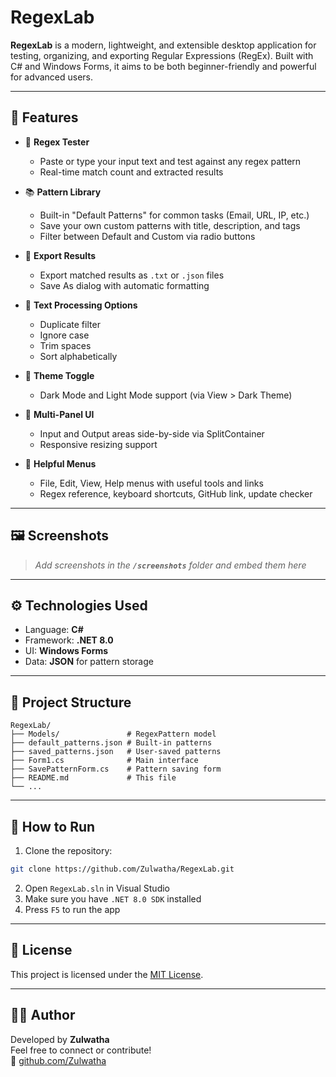 # RegexLab

**RegexLab** is a modern, lightweight, and extensible desktop application for testing, organizing, and exporting Regular Expressions (RegEx). Built with C# and Windows Forms, it aims to be both beginner-friendly and powerful for advanced users.

---

## 🚀 Features

- 🎯 **Regex Tester**

  - Paste or type your input text and test against any regex pattern
  - Real-time match count and extracted results

- 📚 **Pattern Library**

  - Built-in "Default Patterns" for common tasks (Email, URL, IP, etc.)
  - Save your own custom patterns with title, description, and tags
  - Filter between Default and Custom via radio buttons

- 📅 **Export Results**

  - Export matched results as `.txt` or `.json` files
  - Save As dialog with automatic formatting

- 🧰 **Text Processing Options**

  - Duplicate filter
  - Ignore case
  - Trim spaces
  - Sort alphabetically

- 🍗 **Theme Toggle**

  - Dark Mode and Light Mode support (via View > Dark Theme)

- 🛝 **Multi-Panel UI**

  - Input and Output areas side-by-side via SplitContainer
  - Responsive resizing support

- 🧠 **Helpful Menus**

  - File, Edit, View, Help menus with useful tools and links
  - Regex reference, keyboard shortcuts, GitHub link, update checker

---

## 🖼️ Screenshots

> *Add screenshots in the **`/screenshots`** folder and embed them here*

---

## ⚙️ Technologies Used

- Language: **C#**
- Framework: **.NET 8.0**
- UI: **Windows Forms**
- Data: **JSON** for pattern storage

---

## 📁 Project Structure

```
RegexLab/
├── Models/               # RegexPattern model
├── default_patterns.json # Built-in patterns
├── saved_patterns.json   # User-saved patterns
├── Form1.cs              # Main interface
├── SavePatternForm.cs    # Pattern saving form
├── README.md             # This file
└── ...
```

---

## 🔧 How to Run

1. Clone the repository:

```bash
git clone https://github.com/Zulwatha/RegexLab.git
```

2. Open `RegexLab.sln` in Visual Studio
3. Make sure you have `.NET 8.0 SDK` installed
4. Press `F5` to run the app

---

## 📌 License

This project is licensed under the [MIT License](LICENSE).

---

## 👨‍💻 Author

Developed by **Zulwatha**\
Feel free to connect or contribute!\
🔗 [github.com/Zulwatha](https://github.com/Zulwatha)
